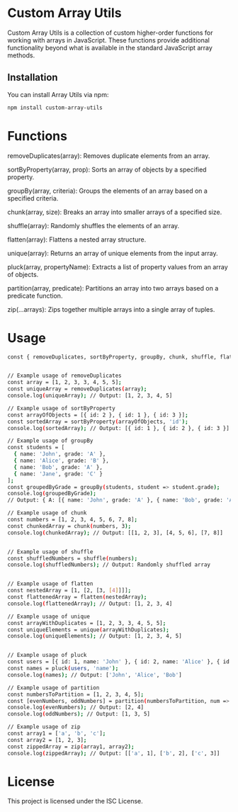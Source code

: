 # Custom Array Utils

Custom Array Utils is a collection of custom higher-order functions for working with arrays in JavaScript. These functions provide additional functionality beyond what is available in the standard JavaScript array methods.

## Installation

You can install Array Utils via npm:

```bash
npm install custom-array-utils
```

# Functions

removeDuplicates(array): Removes duplicate elements from an array.

sortByProperty(array, prop): Sorts an array of objects by a specified property.

groupBy(array, criteria): Groups the elements of an array based on a specified criteria.

chunk(array, size): Breaks an array into smaller arrays of a specified size.

shuffle(array): Randomly shuffles the elements of an array.

flatten(array): Flattens a nested array structure.

unique(array): Returns an array of unique elements from the input array.

pluck(array, propertyName): Extracts a list of property values from an array of objects.

partition(array, predicate): Partitions an array into two arrays based on a predicate function.

zip(...arrays): Zips together multiple arrays into a single array of tuples.

# Usage
```bash
const { removeDuplicates, sortByProperty, groupBy, chunk, shuffle, flatten, unique, pluck, partition, zip } = require('array-utils');


// Example usage of removeDuplicates
const array = [1, 2, 3, 3, 4, 5, 5];
const uniqueArray = removeDuplicates(array);
console.log(uniqueArray); // Output: [1, 2, 3, 4, 5]

// Example usage of sortByProperty
const arrayOfObjects = [{ id: 2 }, { id: 1 }, { id: 3 }];
const sortedArray = sortByProperty(arrayOfObjects, 'id');
console.log(sortedArray); // Output: [{ id: 1 }, { id: 2 }, { id: 3 }]

// Example usage of groupBy
const students = [
  { name: 'John', grade: 'A' },
  { name: 'Alice', grade: 'B' },
  { name: 'Bob', grade: 'A' },
  { name: 'Jane', grade: 'C' }
];
const groupedByGrade = groupBy(students, student => student.grade);
console.log(groupedByGrade);
// Output: { A: [{ name: 'John', grade: 'A' }, { name: 'Bob', grade: 'A' }], B: [{ name: 'Alice', grade: 'B' }], C: [{ name: 'Jane', grade: 'C' }] }

// Example usage of chunk
const numbers = [1, 2, 3, 4, 5, 6, 7, 8];
const chunkedArray = chunk(numbers, 3);
console.log(chunkedArray); // Output: [[1, 2, 3], [4, 5, 6], [7, 8]]


// Example usage of shuffle
const shuffledNumbers = shuffle(numbers);
console.log(shuffledNumbers); // Output: Randomly shuffled array


// Example usage of flatten
const nestedArray = [1, [2, [3, [4]]]];
const flattenedArray = flatten(nestedArray);
console.log(flattenedArray); // Output: [1, 2, 3, 4]

// Example usage of unique
const arrayWithDuplicates = [1, 2, 3, 3, 4, 5, 5];
const uniqueElements = unique(arrayWithDuplicates);
console.log(uniqueElements); // Output: [1, 2, 3, 4, 5]


// Example usage of pluck
const users = [{ id: 1, name: 'John' }, { id: 2, name: 'Alice' }, { id: 3, name: 'Bob' }];
const names = pluck(users, 'name');
console.log(names); // Output: ['John', 'Alice', 'Bob']

// Example usage of partition
const numbersToPartition = [1, 2, 3, 4, 5];
const [evenNumbers, oddNumbers] = partition(numbersToPartition, num => num % 2 === 0);
console.log(evenNumbers); // Output: [2, 4]
console.log(oddNumbers); // Output: [1, 3, 5]

// Example usage of zip
const array1 = ['a', 'b', 'c'];
const array2 = [1, 2, 3];
const zippedArray = zip(array1, array2);
console.log(zippedArray); // Output: [['a', 1], ['b', 2], ['c', 3]]
```

# License

This project is licensed under the ISC License.